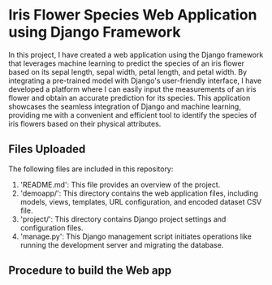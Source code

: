 # Iris Flower Species Web Application using Django Framework

In this project, I have created a web application using the Django framework that leverages machine learning to predict the species of an iris flower based on its sepal length, sepal width, petal length, and petal width. By integrating a pre-trained model with Django's user-friendly interface, I have developed a platform where I can easily input the measurements of an iris flower and obtain an accurate prediction for its species. This application showcases the seamless integration of Django and machine learning, providing me with a convenient and efficient tool to identify the species of iris flowers based on their physical attributes.

## Files Uploaded
The following files are included in this repository:
1. 'README.md': This file provides an overview of the project.
2. 'demoapp/': This directory contains the web application files, including models, views, templates, URL configuration, and encoded dataset CSV file.
3. 'project/': This directory contains Django project settings and configuration files.
4. 'manage.py': This Django management script initiates operations like running the development server and migrating the database.

## Procedure to build the Web app

